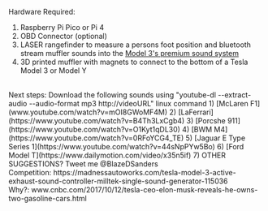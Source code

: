 Hardware Required:
1) Raspberry Pi Pico or Pi 4
2) OBD Connector (optional)
3) LASER rangefinder to measure a persons foot position and bluetooth stream muffler sounds into the [Model 3's premium sound system]( www.youtube.com/watch?v=LWKiNA-KT6Y)
4) 3D printed muffler with magnets to connect to the bottom of a Tesla Model 3 or Model Y

<br>
Next steps:
Download the following sounds using "youtube-dl --extract-audio --audio-format mp3 http://videoURL" linux command
1) [McLaren F1](www.youtube.com/watch?v=mOI8GWoMF4M)
2) [LaFerrari](https://www.youtube.com/watch?v=B4Th3LxCgb4)
3) [Porcshe 911](https://www.youtube.com/watch?v=O1Kyt1qDL30)
4) [BWM M4](https://www.youtube.com/watch?v=0RFoYCG4_TE)
5) [Jaguar E Type Series 1](https://www.youtube.com/watch?v=44sNpPYw5Bo)
6) [Ford Model T](https://www.dailymotion.com/video/x35n5if)
7) OTHER SUGGESTIONS? Tweet me @BlazeDSanders

<br>
Competition: https://madnessautoworks.com/tesla-model-3-active-exhaust-sound-controller-milltek-single-sound-generator-115036

<br>
Why?: www.cnbc.com/2017/10/12/tesla-ceo-elon-musk-reveals-he-owns-two-gasoline-cars.html
